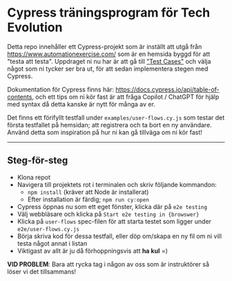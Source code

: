 # Cypress träningsprogram för Tech Evolution

Detta repo innehåller ett Cypress-projekt som är inställt att utgå från https://www.automationexercise.com/ som är en hemsida byggd för att "testa att testa".
Uppdraget ni nu har är att gå till ["Test Cases"](https://www.automationexercise.com/test_cases) och välja något som ni tycker ser bra ut, för att sedan implementera stegen med Cypress.

Dokumentation för Cypress finns här: https://docs.cypress.io/api/table-of-contents, och ett tips om ni kör fast är att fråga Copilot / ChatGPT för hjälp med syntax då detta kanske är nytt för många av er.

Det finns ett förifyllt testfall under `examples/user-flows.cy.js` som testar det första testfallet på hemsidan; att registrera och ta bort en ny användare. Använd detta som inspiration på hur ni kan gå tillväga om ni kör fast!

---

## Steg-för-steg

- Klona repot
- Navigera till projektets rot i terminalen och skriv följande kommandon:
  - `npm install` (kräver att Node är installerat)
  - Efter installation är färdig; `npm run cy:open`
- Cypress öppnas nu som ett eget fönster, klicka där på `e2e testing`
- Välj webbläsare och klicka på `Start e2e testing in {browswer}`
- Klicka på `user-flows` spec-filen för att starta testet som ligger under `e2e/user-flows.cy.js`
- Börja skriva kod för dessa testfall, eller döp om/skapa en ny fil om ni vill testa något annat i listan
- Viktigast av allt är ju då förhoppningsvis att **ha kul** =)

**VID PROBLEM**: Bara att rycka tag i någon av oss som är instruktörer så löser vi det tillsammans!
